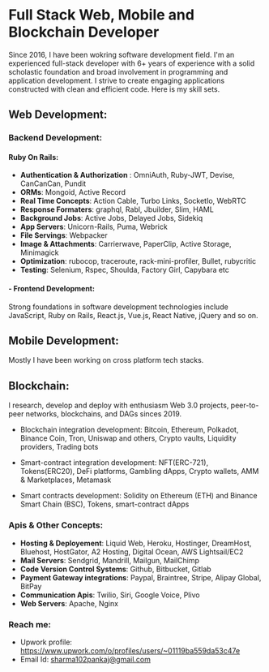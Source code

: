 # Full Stack Web, Mobile and Blockchain Developer

Since 2016, I have been wokring software development field. I'm an experienced full-stack developer with 6+ years of experience with a solid scholastic foundation and broad involvement in programming and application development. I strive to create engaging applications constructed with clean and efficient code. Here is my skill sets.

## Web Development:
  ### Backend Development:
   #### Ruby On Rails:
   - **Authentication & Authorization** : OmniAuth, Ruby-JWT, Devise, CanCanCan, Pundit
   - **ORMs**: Mongoid, Active Record
   - **Real Time Concepts**: Action Cable, Turbo Links, SocketIo, WebRTC
   - **Response Formaters**: graphql, Rabl, Jbuilder, Slim, HAML
   - **Background Jobs**: Active Jobs, Delayed Jobs, Sidekiq
   - **App Servers**: Unicorn-Rails, Puma, Webrick
   - **File Servings**: Webpacker
   - **Image & Attachments**: Carrierwave, PaperClip, Active Storage, Minimagick
   - **Optimization**: rubocop, traceroute, rack-mini-profiler, Bullet, rubycritic
   - **Testing**: Selenium, Rspec, Shoulda, Factory Girl, Capybara etc

  #### - Frontend Development:
  Strong foundations in software development technologies include JavaScript, Ruby on Rails, React.js, Vue.js, React Native, jQuery and so on.

## Mobile Development:

Mostly I have been working on cross platform tech stacks.

## Blockchain:
 I research, develop and deploy with enthusiasm Web 3.0 projects, peer-to-peer networks, blockchains, and DAGs sinces 2019.

- Blockchain integration development: Bitcoin, Ethereum, Polkadot, Binance Coin, Tron, Uniswap and others, Crypto vaults, Liquidity providers, Trading bots

- Smart-contract integration development: NFT(ERC-721), Tokens(ERC20), DeFi platforms, Gambling dApps, Crypto wallets, AMM & Marketplaces, Metamask

- Smart contracts development: Solidity on Ethereum (ETH) and Binance Smart Chain (BSC), Tokens, smart-contract dApps


### Apis & Other Concepts:
 - **Hosting & Deployement**: Liquid Web, Heroku, Hostinger, DreamHost, Bluehost, HostGator, A2 Hosting, Digital Ocean, AWS Lightsail/EC2  
 - **Mail Servers**: Sendgrid, Mandrill, Mailgun, MailChimp
 - **Code Version Control Systems**: Github, Bitbucket, Gitlab
 - **Payment Gateway integrations**: Paypal, Braintree, Stripe, Alipay Global, BitPay
 - **Communication Apis**: Twilio, Siri, Google Voice, Plivo
 - **Web Servers**: Apache, Nginx

  
  

### Reach me:
- Upwork profile: https://www.upwork.com/o/profiles/users/~01119ba559da53c47e
- Email Id: sharma102pankaj@gmail.com
